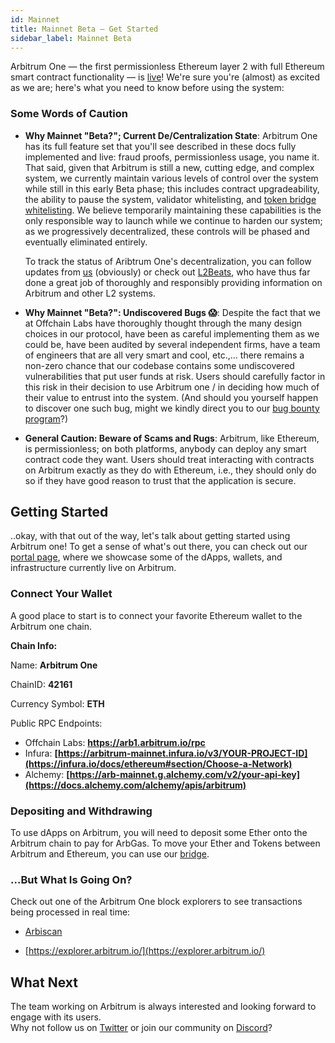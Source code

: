 ```yaml
---
id: Mainnet
title: Mainnet Beta — Get Started
sidebar_label: Mainnet Beta
---
```


Arbitrum One — the first permissionless Ethereum layer 2 with full Ethereum smart contract functionality — is [live](https://offchain.medium.com/mainnet-for-everyone-27ce0f67c85e)! We're sure you're (almost) as excited as we are; here's what you need to know before using the system:

### Some Words of Caution

- **Why Mainnet "Beta?"; Current De/Centralization State**: Arbitrum One has its full feature set that you'll see described in these docs fully implemented and live: fraud proofs, permissionless usage, you name it. That said, given that Arbitrum is still a new, cutting edge, and complex system, we currently maintain various levels of control over the system while still in this early Beta phase; this includes contract upgradeability, the ability to pause the system, validator whitelisting, and [token bridge whitelisting](https://offchain.medium.com/continued-path-to-decentralization-bridging-tokens-into-arbitrum-42a94b054560). We believe temporarily maintaining these capabilities is the only responsible way to launch while we continue to harden our system; as we progressively decentralized, these controls will be phased and eventually eliminated entirely.

  To track the status of Aribtrum One's decentralization, you can follow updates from [us](https://offchain.medium.com/) (obviously) or check out [L2Beats](https://l2beat.com/projects/arbitrum/), who have thus far done a great job of thoroughly and responsibly providing information on Arbitrum and other L2 systems.

- **Why Mainnet "Beta?": Undiscovered Bugs 😱**: Despite the fact that we at Offchain Labs have thoroughly thought through the many design choices in our protocol, have been as careful implementing them as we could be, have been audited by several independent firms, have a team of engineers that are all very smart and cool, etc.,... there remains a non-zero chance that our codebase contains some undiscovered vulnerabilities that put user funds at risk. Users should carefully factor in this risk in their decision to use Arbitrum one / in deciding how much of their value to entrust into the system. (And should you yourself happen to discover one such bug, might we kindly direct you to our [bug bounty program](https://immunefi.com/bounty/arbitrum/)?)

- **General Caution: Beware of Scams and Rugs**: Arbitrum, like Ethereum, is permissionless; on both platforms, anybody can deploy any smart contract code they want. Users should treat interacting with contracts on Arbitrum exactly as they do with Ethereum, i.e., they should only do so if they have good reason to trust that the application is secure.

## Getting Started

..okay, with that out of the way, let's talk about getting started using Arbitrum one! To get a sense of what's out there, you can check out our [portal page](https://portal.arbitrum.one/), where we showcase some of the dApps, wallets, and infrastructure currently live on Arbitrum.

### Connect Your Wallet

A good place to start is to connect your favorite Ethereum wallet to the Arbitrum one chain.

**Chain Info:**

Name: **Arbitrum One**

ChainID: **42161**

Currency Symbol: **ETH**

Public RPC Endpoints:

- Offchain Labs: **https://arb1.arbitrum.io/rpc**
- Infura: **[https://arbitrum-mainnet.infura.io/v3/YOUR-PROJECT-ID](https://infura.io/docs/ethereum#section/Choose-a-Network)**
- Alchemy: **[https://arb-mainnet.g.alchemy.com/v2/your-api-key](https://docs.alchemy.com/alchemy/apis/arbitrum)**

### Depositing and Withdrawing

To use dApps on Arbitrum, you will need to deposit some Ether onto the Arbitrum chain to pay for ArbGas. To move your Ether and Tokens between Arbitrum and Ethereum, you can use our [bridge](https://bridge.arbitrum.io/).

### ...But What Is Going On?

Check out one of the Arbitrum One block explorers to see transactions being processed in real time:

- [Arbiscan](https://arbiscan.io/)

- [https://explorer.arbitrum.io/](https://explorer.arbitrum.io/)

## What Next

The team working on Arbitrum is always interested and looking forward to engage with its users.  
Why not follow us on [Twitter](https://twitter.com/arbitrum) or join our community on [Discord](https://discord.gg/5KE54JwyTs)?
